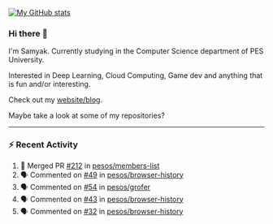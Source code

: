 [![My GitHub stats](https://github-readme-stats.vercel.app/api?username=Samyak2&count_private=true&show_icons=true&theme=gruvbox)](https://github.com/anuraghazra/github-readme-stats)

### Hi there 👋

I'm Samyak. Currently studying in the Computer Science department of PES University.

Interested in Deep Learning, Cloud Computing, Game dev and anything that is fun and/or interesting.

Check out my [website/blog](https://samyak2.github.io/).

Maybe take a look at some of my repositories?

---

### :zap: Recent Activity

<!--START_SECTION:activity-->
1. 🎉 Merged PR [#212](https://github.com/pesos/members-list/pull/212) in [pesos/members-list](https://github.com/pesos/members-list)
2. 🗣 Commented on [#49](https://github.com/pesos/browser-history/issues/49) in [pesos/browser-history](https://github.com/pesos/browser-history)
3. 🗣 Commented on [#54](https://github.com/pesos/grofer/issues/54) in [pesos/grofer](https://github.com/pesos/grofer)
4. 🗣 Commented on [#43](https://github.com/pesos/browser-history/issues/43) in [pesos/browser-history](https://github.com/pesos/browser-history)
5. 🗣 Commented on [#32](https://github.com/pesos/browser-history/issues/32) in [pesos/browser-history](https://github.com/pesos/browser-history)
<!--END_SECTION:activity-->
